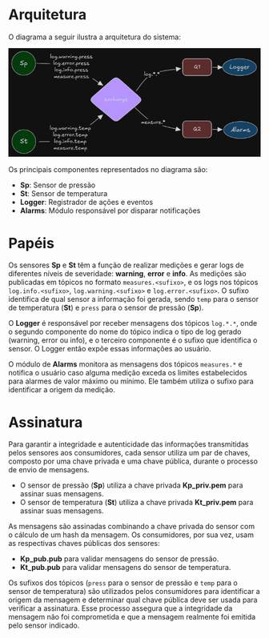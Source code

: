 # Arquitetura

O diagrama a seguir ilustra a arquitetura do sistema:

![Diagrama](./diagrams/diagram.png)

Os principais componentes representados no diagrama são:

- **Sp**: Sensor de pressão
- **St**: Sensor de temperatura
- **Logger**: Registrador de ações e eventos
- **Alarms**: Módulo responsável por disparar notificações

# Papéis

Os sensores **Sp** e **St** têm a função de realizar medições e gerar logs de diferentes níveis de severidade: **warning**, **error** e **info**. As medições são publicadas em tópicos no formato `measures.<sufixo>`, e os logs nos tópicos `log.info.<sufixo>`, `log.warning.<sufixo>` e `log.error.<sufixo>`. O sufixo identifica de qual sensor a informação foi gerada, sendo `temp` para o sensor de temperatura (**St**) e `press` para o sensor de pressão (**Sp**).

O **Logger** é responsável por receber mensagens dos tópicos `log.*.*`, onde o segundo componente do nome do tópico indica o tipo de log gerado (warning, error ou info), e o terceiro componente é o sufixo que identifica o sensor. O Logger então expõe essas informações ao usuário.

O módulo de **Alarms** monitora as mensagens dos tópicos `measures.*` e notifica o usuário caso alguma medição exceda os limites estabelecidos para alarmes de valor máximo ou mínimo. Ele também utiliza o sufixo para identificar a origem da medição.

# Assinatura

Para garantir a integridade e autenticidade das informações transmitidas pelos sensores aos consumidores, cada sensor utiliza um par de chaves, composto por uma chave privada e uma chave pública, durante o processo de envio de mensagens.

- O sensor de pressão (**Sp**) utiliza a chave privada **Kp_priv.pem** para assinar suas mensagens.
- O sensor de temperatura (**St**) utiliza a chave privada **Kt_priv.pem** para assinar suas mensagens.

As mensagens são assinadas combinando a chave privada do sensor com o cálculo de um hash da mensagem. Os consumidores, por sua vez, usam as respectivas chaves públicas dos sensores:

- **Kp_pub.pub** para validar mensagens do sensor de pressão.
- **Kt_pub.pub** para validar mensagens do sensor de temperatura.

Os sufixos dos tópicos (`press` para o sensor de pressão e `temp` para o sensor de temperatura) são utilizados pelos consumidores para identificar a origem da mensagem e determinar qual chave pública deve ser usada para verificar a assinatura. Esse processo assegura que a integridade da mensagem não foi comprometida e que a mensagem realmente foi emitida pelo sensor indicado.